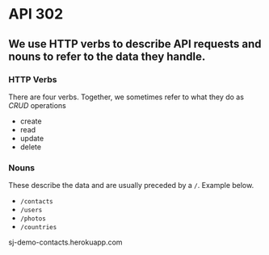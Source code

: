 # API 302
## We use HTTP verbs to describe API requests and nouns to refer to the data they handle.

### HTTP Verbs
There are four verbs. Together, we sometimes refer to what they do as *CRUD* operations
- create
- read
- update
- delete

### Nouns
These describe the data and are usually preceded by a `/`. Example below.
- `/contacts`
- `/users`
- `/photos`
- `/countries`

sj-demo-contacts.herokuapp.com

